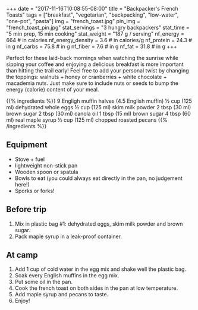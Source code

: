 +++
date = "2017-11-16T10:08:55-08:00"
title = "Backpacker's French Toasts"
tags = ["breakfast", "vegetarian", "backpacking", "low-water", "one-pot", "pasta"]
img = "french_toast.jpg"
pin_img = "french_toast_pin.jpg"
stat_servings = "3 hungry backpackers"
stat_time = "5 min prep, 15 min cooking"
stat_weight = "187 g / serving"
nf_energy = 664 # in calories
nf_energy_density = 3.6 # in calories/g
nf_protein = 24.3 # in g
nf_carbs = 75.8 # in g
nf_fiber = 7.6 # in g
nf_fat = 31.8 # in g
+++

Perfect for these laid-back mornings when watching the sunrise while sipping your coffee and enjoying a delicious breakfast is more important than hitting the trail early! Feel free to add your personal twist by changing the toppings: walnuts + honey or cranberries + white chocolate + macademia nuts. Just make sure to include nuts or seeds to bump the energy (calorie) content of your meal.

{{% ingredients %}}
9 Engligh muffin halves (4.5 English muffin)
½ cup (125 ml) dehydrated whole eggs
½ cup (125 ml) skim milk powder
2 tbsp (30 ml) brown sugar
2 tbsp (30 ml) canola oil
1 tbsp (15 ml) brown sugar
4 tbsp (60 ml) real maple syrup
½ cup (125 ml) chopped roasted pecans
{{% /ingredients %}}

## Equipment
- Stove + fuel
- lightweight non-stick pan
- Wooden spoon or spatula
- Bowls to eat (you could always eat directly in the pan, no judgement here!)
- Sporks or forks!
 
## Before trip
1. Mix in plastic bag #1: dehydrated eggs, skim milk powder and brown sugar.
1. Pack maple syrup in a leak-proof container.
 
## At camp
1. Add 1 cup of cold water in the egg mix and shake well the plastic bag.
1. Soak every English muffins in the egg mix. 
1. Put some oil in the pan.
1. Cook the french toast on both sides in the pan at low temperature.
1. Add maple syrup and pecans to taste.
1. Enjoy!
